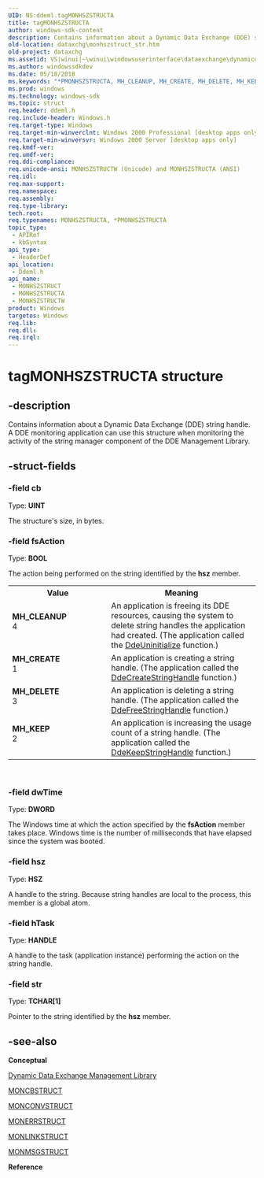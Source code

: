 ```yaml
---
UID: NS:ddeml.tagMONHSZSTRUCTA
title: tagMONHSZSTRUCTA
author: windows-sdk-content
description: Contains information about a Dynamic Data Exchange (DDE) string handle. A DDE monitoring application can use this structure when monitoring the activity of the string manager component of the DDE Management Library.
old-location: dataxchg\monhszstruct_str.htm
old-project: dataxchg
ms.assetid: VS|winui|~\winui\windowsuserinterface\dataexchange\dynamicdataexchangemanagementlibrary\dynamicdataexchangemanagementreference\dynamicdataexchangemanagementstructures\monhszstruct.htm
ms.author: windowssdkdev
ms.date: 05/18/2018
ms.keywords: "*PMONHSZSTRUCTA, MH_CLEANUP, MH_CREATE, MH_DELETE, MH_KEEP, MONHSZSTRUCT, MONHSZSTRUCT structure [Data Exchange], MONHSZSTRUCTA, MONHSZSTRUCTW, PMONHSZSTRUCT, PMONHSZSTRUCT structure pointer [Data Exchange], _win32_MONHSZSTRUCT_str, _win32_monhszstruct_str_cpp, dataxchg.monhszstruct_str, ddeml/MONHSZSTRUCT, ddeml/MONHSZSTRUCTA, ddeml/MONHSZSTRUCTW, ddeml/PMONHSZSTRUCT, tagMONHSZSTRUCTA, winui._win32_monhszstruct_str"
ms.prod: windows
ms.technology: windows-sdk
ms.topic: struct
req.header: ddeml.h
req.include-header: Windows.h
req.target-type: Windows
req.target-min-winverclnt: Windows 2000 Professional [desktop apps only]
req.target-min-winversvr: Windows 2000 Server [desktop apps only]
req.kmdf-ver: 
req.umdf-ver: 
req.ddi-compliance: 
req.unicode-ansi: MONHSZSTRUCTW (Unicode) and MONHSZSTRUCTA (ANSI)
req.idl: 
req.max-support: 
req.namespace: 
req.assembly: 
req.type-library: 
tech.root: 
req.typenames: MONHSZSTRUCTA, *PMONHSZSTRUCTA
topic_type:
 - APIRef
 - kbSyntax
api_type:
 - HeaderDef
api_location:
 - Ddeml.h
api_name:
 - MONHSZSTRUCT
 - MONHSZSTRUCTA
 - MONHSZSTRUCTW
product: Windows
targetos: Windows
req.lib: 
req.dll: 
req.irql: 
---
```


# tagMONHSZSTRUCTA structure


## -description


Contains information about a Dynamic Data Exchange (DDE) string handle. A DDE monitoring application can use this structure when monitoring the activity of the string manager component of the DDE Management Library. 


## -struct-fields




### -field cb

Type: <b>UINT</b>

The structure's size, in bytes. 


### -field fsAction

Type: <b>BOOL</b>

The action being performed on the string identified by the <b>hsz</b> member. 

<table>
<tr>
<th>Value</th>
<th>Meaning</th>
</tr>
<tr>
<td width="40%"><a id="MH_CLEANUP"></a><a id="mh_cleanup"></a><dl>
<dt><b>MH_CLEANUP</b></dt>
<dt>4</dt>
</dl>
</td>
<td width="60%">
An application is freeing its DDE resources, causing the system to delete string handles the application had created. (The application called the <a href="https://msdn.microsoft.com/0997c135-c915-4a9c-953c-80657589795e">DdeUninitialize</a> function.)

</td>
</tr>
<tr>
<td width="40%"><a id="MH_CREATE"></a><a id="mh_create"></a><dl>
<dt><b>MH_CREATE</b></dt>
<dt>1</dt>
</dl>
</td>
<td width="60%">
An application is creating a string handle. (The application called the <a href="https://msdn.microsoft.com/561bbf80-cc73-4fe1-ba95-837d515834eb">DdeCreateStringHandle</a> function.)

</td>
</tr>
<tr>
<td width="40%"><a id="MH_DELETE"></a><a id="mh_delete"></a><dl>
<dt><b>MH_DELETE</b></dt>
<dt>3</dt>
</dl>
</td>
<td width="60%">
An application is deleting a string handle. (The application called the <a href="https://msdn.microsoft.com/93228467-345b-4ff1-942e-2d75a53bce65">DdeFreeStringHandle</a> function.)

</td>
</tr>
<tr>
<td width="40%"><a id="MH_KEEP"></a><a id="mh_keep"></a><dl>
<dt><b>MH_KEEP</b></dt>
<dt>2</dt>
</dl>
</td>
<td width="60%">
An application is increasing the usage count of a string handle. (The application called the <a href="https://msdn.microsoft.com/ecef0207-061c-451a-a911-1b821bbe099d">DdeKeepStringHandle</a> function.)

</td>
</tr>
</table>
 


### -field dwTime

Type: <b>DWORD</b>

The Windows time at which the action specified by the <b>fsAction</b> member takes place. Windows time is the number of milliseconds that have elapsed since the system was booted. 


### -field hsz

Type: <b>HSZ</b>

A handle to the string. Because string handles are local to the process, this member is a global atom. 


### -field hTask

Type: <b>HANDLE</b>

A handle to the task (application instance) performing the action on the string handle. 


### -field str

Type: <b>TCHAR[1]</b>

Pointer to the string identified by the <b>hsz</b> member. 


## -see-also




<b>Conceptual</b>



<a href="https://msdn.microsoft.com/f22d4a10-58b9-4f62-bbc3-3cbeb3246923">Dynamic Data Exchange Management Library</a>



<a href="https://msdn.microsoft.com/65bea5e0-ab86-4e00-9dbf-9809aab18616">MONCBSTRUCT</a>



<a href="https://msdn.microsoft.com/24fe9042-7b9f-4139-a9b5-d8c72529d897">MONCONVSTRUCT</a>



<a href="https://msdn.microsoft.com/4e7647a0-c41e-4ec9-b441-01538e83aca3">MONERRSTRUCT</a>



<a href="https://msdn.microsoft.com/db02a191-677b-4fae-88ec-c2b500249837">MONLINKSTRUCT</a>



<a href="https://msdn.microsoft.com/7d971b35-0c88-42c3-83b9-93d5de6c95f9">MONMSGSTRUCT</a>



<b>Reference</b>
 

 

